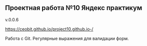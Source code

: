 ## Проектная работа №10 Яндекс практикум

v.0.0.6


https://ceobit.github.io/project10.github.io-/

Работа с Git. Регулярные выражения для валидации форм.
